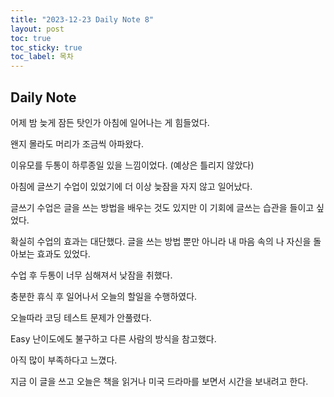 ```yaml
---
title: "2023-12-23 Daily Note 8"
layout: post
toc: true
toc_sticky: true
toc_label: 목차
---
```


## Daily Note

어제 밤 늦게 잠든 탓인가 아침에 일어나는 게 힘들었다.

왠지 몰라도 머리가 조금씩 아파왔다.

이유모를 두통이 하루종일 있을 느낌이었다. (예상은 틀리지 않았다)

아침에 글쓰기 수업이 있었기에 더 이상 늦잠을 자지 않고 일어났다.

글쓰기 수업은 글을 쓰는 방법을 배우는 것도 있지만 이 기회에 글쓰는 습관을 들이고 싶었다.

확실히 수업의 효과는 대단했다. 글을 쓰는 방법 뿐만 아니라 내 마음 속의 나 자신을 돌아보는 효과도 있었다.

수업 후 두통이 너무 심해져서 낮잠을 취했다.

충분한 휴식 후 일어나서 오늘의 할일을 수행하였다.

오늘따라 코딩 테스트 문제가 안풀렸다.

Easy 난이도에도 불구하고 다른 사람의 방식을 참고했다.

아직 많이 부족하다고 느꼈다.

지금 이 글을 쓰고 오늘은 책을 읽거나 미국 드라마를 보면서 시간을 보내려고 한다. 


